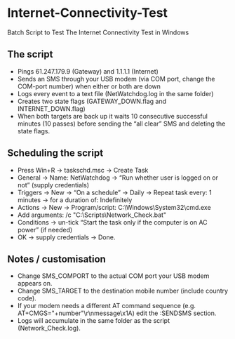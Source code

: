 # Internet-Connectivity-Test
Batch Script to Test The Internet Connectivity Test in Windows

## The script
- Pings 61.247.179.9 (Gateway) and 1.1.1.1 (Internet)
- Sends an SMS through your USB modem (via COM port, change the COM-port number) when either or both are down
- Logs every event to a text file (NetWatchdog.log in the same folder)
- Creates two state flags (GATEWAY_DOWN.flag and INTERNET_DOWN.flag)
- When both targets are back up it waits 10 consecutive successful minutes (10 passes) before sending the “all clear” SMS and deleting the state flags.

## Scheduling the script
- Press Win+R → taskschd.msc → Create Task
- General → Name: NetWatchdog → “Run whether user is logged on or not” (supply credentials)
- Triggers → New → “On a schedule” → Daily → Repeat task every: 1 minutes → for a duration of: Indefinitely
- Actions → New → Program/script: C:\Windows\System32\cmd.exe
- Add arguments: /c "C:\Scripts\Network_Check.bat"
- Conditions → un-tick “Start the task only if the computer is on AC power” (if needed)
- OK → supply credentials → Done.

## Notes / customisation
- Change SMS_COMPORT to the actual COM port your USB modem appears on.
- Change SMS_TARGET to the destination mobile number (include country code).
- If your modem needs a different AT command sequence (e.g. AT+CMGS="+number"\r\nmessage\x1A) edit the :SENDSMS section.
- Logs will accumulate in the same folder as the script (Network_Check.log).
